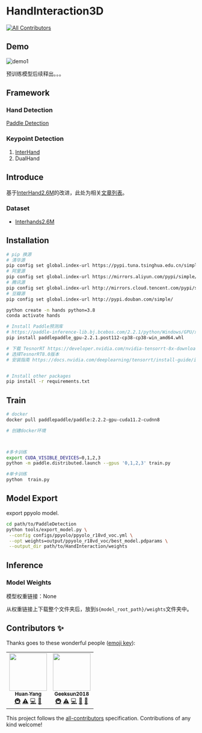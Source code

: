 # HandInteraction3D
<!-- ALL-CONTRIBUTORS-BADGE:START - Do not remove or modify this section -->
[![All Contributors](https://img.shields.io/badge/all_contributors-2-orange.svg?style=flat-square)](#contributors-)
<!-- ALL-CONTRIBUTORS-BADGE:END -->

## Demo

![demo1](https://raw.githubusercontent.com/SheepHuan/yanghuan-images/main/img/demo1.gif)



预训练模型后续释出。。。

## Framework

### Hand Detection

[Paddle Detection](https://github.com/PaddlePaddle/PaddleDetection)

### Keypoint Detection

1. [InterHand](https://github.com/facebookresearch/InterHand2.6M)
2. DualHand

## Introduce

基于[InterHand2.6M](https://mks0601.github.io/InterHand2.6M/)的改进，此处为相关[文章列表](https://github.com/SheepHuan/PaperNote)。

### Dataset

- [Interhands2.6M](https://github.com/facebookresearch/InterHand2.6M)

## Installation

```bash
# pip 换源
# 清华源
pip config set global.index-url https://pypi.tuna.tsinghua.edu.cn/simple
# 阿里源
pip config set global.index-url https://mirrors.aliyun.com/pypi/simple/
# 腾讯源
pip config set global.index-url http://mirrors.cloud.tencent.com/pypi/simple
# 豆瓣源
pip config set global.index-url http://pypi.douban.com/simple/
```



```bash
python create -n hands python=3.8
conda activate hands

# Install Paddle预测库 
# https://paddle-inference-lib.bj.bcebos.com/2.2.1/python/Windows/GPU/x86-64_vs2017_avx_mkl_cuda11.2_cudnn8/paddlepaddle_gpu-2.2.1.post112-cp38-cp38-win_amd64.whl
pip install paddlepaddle_gpu-2.2.1.post112-cp38-cp38-win_amd64.whl

# 下载 TesnorRT https://developer.nvidia.com/nvidia-tensorrt-8x-download
# 选择TesnorRT8.0版本
# 安装指南 https://docs.nvidia.com/deeplearning/tensorrt/install-guide/index.html#installing-zip


# Install other packages
pip install -r requirements.txt

```

## Train
```bash
# docker
docker pull paddlepaddle/paddle:2.2.2-gpu-cuda11.2-cudnn8

# 创建docker环境



#多卡训练
export CUDA_VISIBLE_DEVICES=0,1,2,3
python -m paddle.distributed.launch --gpus '0,1,2,3' train.py

#单卡训练
python  train.py

```

## Model Export
export ppyolo model.

```bash
cd path/to/PaddleDetection
python tools/export_model.py \
 --config configs/ppyolo/ppyolo_r18vd_voc.yml \
 --opt weights=output/ppyolo_r18vd_voc/best_model.pdparams \
 --output_dir path/to/HandInteraction/weights
```



## Inference

### Model Weights

模型权重链接：None

从权重链接上下载整个文件夹后，放到`${model_root_path}/weights`文件夹中。

## Contributors ✨

Thanks goes to these wonderful people ([emoji key](https://allcontributors.org/docs/en/emoji-key)):

<!-- ALL-CONTRIBUTORS-LIST:START - Do not remove or modify this section -->
<!-- prettier-ignore-start -->
<!-- markdownlint-disable -->
<table>
  <tr>
    <td align="center"><a href="https://github.com/SheepHuan"><img src="https://avatars.githubusercontent.com/u/48245110?v=4?s=100" width="100px;" alt=""/><br /><sub><b>Huan Yang</b></sub></a><br /><a href="#infra-SheepHuan" title="Infrastructure (Hosting, Build-Tools, etc)">🚇</a> <a href="https://github.com/deyu-csu/HandInteraction3D/commits?author=SheepHuan" title="Tests">⚠️</a> <a href="https://github.com/deyu-csu/HandInteraction3D/commits?author=SheepHuan" title="Code">💻</a> <a href="https://github.com/deyu-csu/HandInteraction3D/issues?q=author%3ASheepHuan" title="Bug reports">🐛</a></td>
    <td align="center"><a href="https://github.com/Geeksun2018"><img src="https://avatars.githubusercontent.com/u/42086593?v=4?s=100" width="100px;" alt=""/><br /><sub><b>Geeksun2018</b></sub></a><br /><a href="#infra-Geeksun2018" title="Infrastructure (Hosting, Build-Tools, etc)">🚇</a> <a href="https://github.com/deyu-csu/HandInteraction3D/commits?author=Geeksun2018" title="Tests">⚠️</a> <a href="https://github.com/deyu-csu/HandInteraction3D/commits?author=Geeksun2018" title="Code">💻</a> <a href="#design-Geeksun2018" title="Design">🎨</a> <a href="https://github.com/deyu-csu/HandInteraction3D/issues?q=author%3AGeeksun2018" title="Bug reports">🐛</a></td>
  </tr>
</table>

<!-- markdownlint-restore -->
<!-- prettier-ignore-end -->

<!-- ALL-CONTRIBUTORS-LIST:END -->

This project follows the [all-contributors](https://github.com/all-contributors/all-contributors) specification. Contributions of any kind welcome!